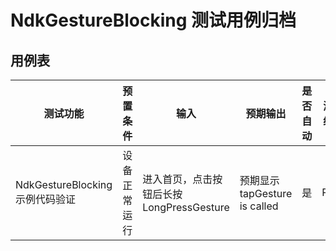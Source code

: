# NdkGestureBlocking 测试用例归档

## 用例表

| 测试功能            | 预置条件       | 输入                    | 预期输出                                                     | 是否自动 | 测试结果 |
| ------------------- | -------------- | ----------------------- | ------------------------------------------------------------ | :------- | -------- |
| NdkGestureBlocking示例代码验证    | 设备正常运行   | 进入首页，点击按钮后长按LongPressGesture    | 预期显示tapGesture is called | 是       | Pass     |